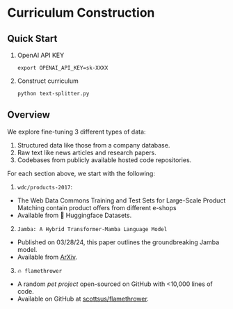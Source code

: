 # Curriculum Construction

## Quick Start

1. OpenAI API KEY

   ```
   export OPENAI_API_KEY=sk-XXXX
   ```

2. Construct curriculum

   ```
   python text-splitter.py
   ```

## Overview

We explore fine-tuning 3 different types of data:

1. Structured data like those from a company database.
2. Raw text like news articles and research papers.
3. Codebases from publicly available hosted code repositories.

For each section above, we start with the following:

1. `wdc/products-2017`:

- The Web Data Commons Training and Test Sets for Large-Scale Product Matching contain product offers from different e-shops
- Available from 🤗 Huggingface Datasets.

2. `Jamba: A Hybrid Transformer-Mamba Language Model`

- Published on 03/28/24, this paper outlines the groundbreaking Jamba model.
- Available from [ArXiv](https://arxiv.org/pdf/2403.19887.pdf).

3. `🔥 flamethrower`

- A random *pet project* open-sourced on GitHub with <10,000 lines of code.
- Available on GitHub at [scottsus/flamethrower](https://github.com/scottsus/flamethrower).
